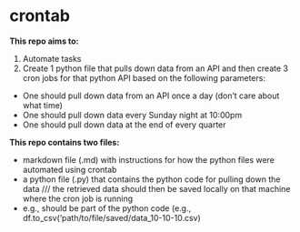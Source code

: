 # crontab



**This repo aims to:**
1. Automate tasks
2. Create 1 python file that pulls down data from an API and then create 3 cron jobs for that python API based on the following parameters: 
 
- One should pull down data from an API once a day (don’t care about what time) 
- One should pull down data every Sunday night at 10:00pm 
- One should pull down data at the end of every quarter

**This repo contains two files:** 
- markdown file (.md) with instructions for how the python files were automated using crontab 
- a python file (.py) that contains the python code for pulling down the data /// the retrieved data should then be saved locally on that machine where the cron job is running 
- e.g., should be part of the python code (e.g., df.to_csv(‘path/to/file/saved/data_10-10-10.csv)   
